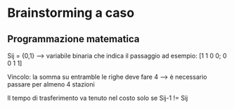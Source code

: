 # Brainstorming a caso

## Programmazione matematica

Sij = {0,1} --> variabile binaria che indica il passaggio ad esempio: [1 1 0 0; 0 0 1 1]

Vincolo: la somma su entramble le righe deve fare 4 --> è necessario passare per almeno 4 stazioni

Il tempo di trasferimento va tenuto nel costo solo se Sij-1 != Sij

